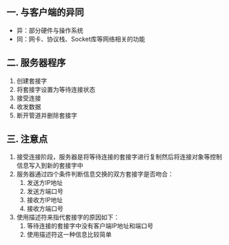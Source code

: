 ## 一. 与客户端的异同
- 异：部分硬件与操作系统
- 同：网卡、协议栈、Socket库等网络相关的功能



## 二. 服务器程序
1. 创建套接字
2. 将套接字设置为等待连接状态
3. 接受连接
4. 收发数据
5. 断开管道并删除套接字



## 三. 注意点
1. 接受连接阶段，服务器是将等待连接的套接字进行复制然后将连接对象等控制信息写入到新的套接字中
2. 服务器通过四个条件判断信息交换的双方套接字是否吻合：
    1. 发送方IP地址
    2. 发送方端口号
    3. 接收方IP地址
    4. 接收方端口号
3. 使用描述符来指代套接字的原因如下：
    1. 等待连接的套接字中没有客户端IP地址和端口号
    2. 使用描述符这一种信息比较简单